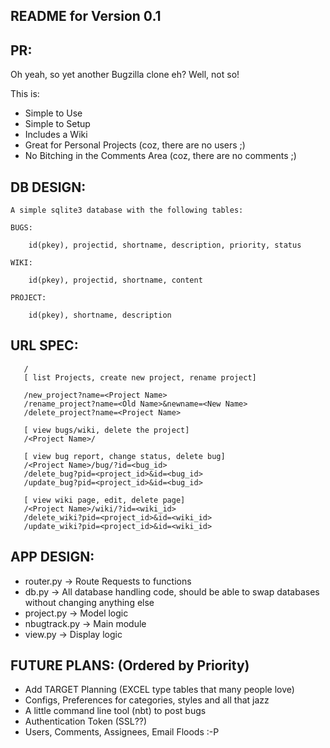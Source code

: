 
README for Version 0.1
----------------------

## PR: ##

Oh yeah, so yet another Bugzilla clone eh? Well, not so! 

This is:

* Simple to Use
* Simple to Setup
* Includes a Wiki
* Great for Personal Projects (coz, there are no users ;)
* No Bitching in the Comments Area (coz, there are no comments ;)
   

## DB DESIGN: ##

	A simple sqlite3 database with the following tables:
	  
	BUGS:

		id(pkey), projectid, shortname, description, priority, status

	WIKI:
	
		id(pkey), projectid, shortname, content 

	PROJECT:

		id(pkey), shortname, description


## URL SPEC: ##
       /
       [ list Projects, create new project, rename project]

       /new_project?name=<Project Name> 		
       /rename_project?name=<Old Name>&newname=<New Name>
       /delete_project?name=<Project Name>

       [ view bugs/wiki, delete the project] 
       /<Project Name>/				

       [ view bug report, change status, delete bug]
       /<Project Name>/bug/?id=<bug_id> 	
       /delete_bug?pid=<project_id>&id=<bug_id>	
       /update_bug?pid=<project_id>&id=<bug_id>   

       [ view wiki page, edit, delete page]
       /<Project Name>/wiki/?id=<wiki_id> 	       
       /delete_wiki?pid=<project_id>&id=<wiki_id>	
       /update_wiki?pid=<project_id>&id=<wiki_id>   


## APP DESIGN: ##

* router.py	-> Route Requests to functions
* db.py	  	-> All database handling code, should be able to
        	   swap databases without changing anything else
* project.py	-> Model logic
* nbugtrack.py	-> Main module	
* view.py	-> Display logic

## FUTURE PLANS: (Ordered by Priority) ##

* Add TARGET Planning (EXCEL type tables that many people love)
* Configs, Preferences for categories, styles and all that jazz
* A little command line tool (nbt) to post bugs
* Authentication Token (SSL??)
* Users, Comments, Assignees, Email Floods :-P
